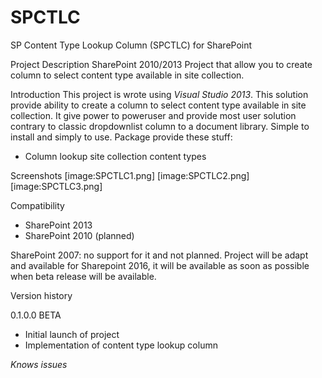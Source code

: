 # SPCTLC
SP Content Type Lookup Column (SPCTLC) for SharePoint

Project Description
SharePoint 2010/2013 Project that allow you to create column to select content type available in site collection.

Introduction
This project is wrote using *Visual Studio 2013*.
This solution provide ability to create a column to select content type available in site collection.
It give power to poweruser and provide most user solution contrary to classic dropdownlist column to a document library.
Simple to install and simply to use.
Package provide these stuff:
* Column lookup site collection content types

Screenshots
[image:SPCTLC1.png]
[image:SPCTLC2.png]
[image:SPCTLC3.png]

Compatibility
* SharePoint 2013
* SharePoint 2010 (planned)

SharePoint 2007: no support for it and not planned.
Project will be adapt and available for Sharepoint 2016, it will be available as soon as possible when beta release will be available.

Version history

0.1.0.0 BETA 

* Initial launch of project
* Implementation of content type lookup column

*Knows issues*
